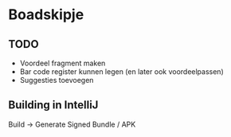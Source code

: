 # Boadskipje

## TODO

- Voordeel fragment maken
- Bar code register kunnen legen (en later ook voordeelpassen)
- Suggesties toevoegen

## Building in IntelliJ

Build -> Generate Signed Bundle / APK